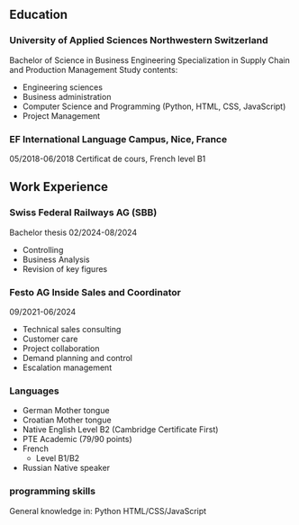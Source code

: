 ## Education
### University of Applied Sciences Northwestern Switzerland
Bachelor of Science in Business Engineering
Specialization in Supply Chain and Production Management
Study contents:
- Engineering sciences
- Business administration
- Computer Science and Programming (Python, HTML, CSS, JavaScript)
- Project Management

### EF International Language Campus, Nice, France
05/2018-06/2018
Certificat de cours, French level B1

## Work Experience
### Swiss Federal Railways AG (SBB) 
Bachelor thesis
02/2024-08/2024
- Controlling
- Business Analysis
- Revision of key figures

### Festo AG Inside Sales and Coordinator
09/2021-06/2024
- Technical sales consulting
- Customer care
- Project collaboration
- Demand planning and control
- Escalation management

### Languages
- German 
Mother tongue
- Croatian
Mother tongue
- Native English 
Level B2 (Cambridge Certificate First)
-   PTE Academic (79/90 points)
- French
  - Level B1/B2
- Russian
Native speaker

### programming skills
General knowledge in:
Python 
HTML/CSS/JavaScript
